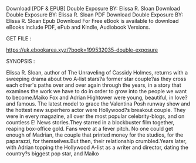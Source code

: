 Download [PDF & EPUB] Double Exposure BY: Elissa R. Sloan Download Double Exposure BY: Elissa R. Sloan PDF Download Double Exposure BY: Elissa R. Sloan Epub Download For Free eBook is available to download eBooks include PDF, ePub and Kindle, Audiobook Versions.

GET FILE :

https://uk.ebookarea.xyz/?book=199532035-double-exposure

SYNOPSIS : 

Elissa R. Sloan, author of The Unraveling of Cassidy Holmes, returns with a sweeping drama about two A-list stars?a former star couple?as they cross each other's paths over and over again through the years, in a story that examines the work we have to do in order to grow into the people we want to become.Maiko Fox and Adrian Hightower were young, beautiful, in love?and famous. The latest model to grace the Valentina Posh runway show and the hottest new superhero actor were Hollywood?s breakout couple. They were in every magazine, all over the most popular celebrity-blogs, and on countless E! News stories.They starred in a blockbuster film together, reaping box-office gold. Fans were at a fever pitch. No one could get enough of Madrian, the couple that printed money for the studios, for the paparazzi, for themselves.But then, their relationship crumbled.Years later, with Adrian topping the Hollywood A-list as a writer and director, dating the country?s biggest pop star, and Maiko 
